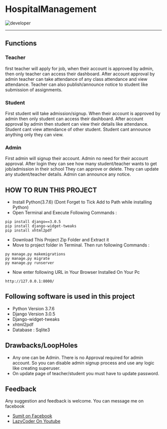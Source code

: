 # HospitalManagement
![developer](https://img.shields.io/badge/Developed%20By%20%3A-Sumit%20Kumar-red)

---
## Functions
### Teacher
first teacher will apply for job, when their account is approved by admin, then only teacher can access their dashboard.
After account approval by admin teacher can take attendance of any class attendance and view attendance.
Teacher can also publish/announce notice to student like submission of assignments.

### Student
First student will take admission/signup.
When their account is approved by admin then only student can access their dashboard.
After account approval by admin then student can view their details like attendance.
Student cant view attendance of other student.
Student cant announce anything only they can view.

### Admin
First admin will signup their account.
Admin no need for their account approval.
After login they can see how many student/teacher wants to get job/admission in their school
They can approve or delete.
They can update any student/teacher details.
Admin can announce any notice.




## HOW TO RUN THIS PROJECT
- Install Python(3.7.6) (Dont Forget to Tick Add to Path while installing Python)
- Open Terminal and Execute Following Commands :
```
pip install django==3.0.5
pip install django-widget-tweaks
pip install xhtml2pdf
```
- Download This Project Zip Folder and Extract it
- Move to project folder in Terminal. Then run following Commands :
```
py manage.py makemigrations
py manage.py migrate
py manage.py runserver
```
- Now enter following URL in Your Browser Installed On Your Pc
```
http://127.0.0.1:8000/
```

## Following software is used in this project
- Python Version 3.7.6
- Django Version 3.0.5
- Django-widget-tweaks
- xhtml2pdf
- Database : Sqlite3

## Drawbacks/LoopHoles
- Any one can be Admin. There is no Approval required for admin account. So you can disable admin signup process and use any logic like creating superuser.
- On update page of teacher/student you must have to update password.


## Feedback
Any suggestion and feedback is welcome. You can message me on facebook
- [Sumit on Facebook](https://fb.com/sumit.luv)
- [LazyCoder On Youtube](https://youtube.com/lazycoders)
